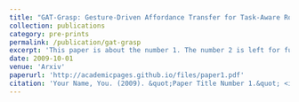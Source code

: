 ```yaml
---
title: "GAT-Grasp: Gesture-Driven Affordance Transfer for Task-Aware Robotic Grasping"
collection: publications
category: pre-prints
permalink: /publication/gat-grasp
excerpt: 'This paper is about the number 1. The number 2 is left for future work.'
date: 2009-10-01
venue: 'Arxiv'
paperurl: 'http://academicpages.github.io/files/paper1.pdf'
citation: 'Your Name, You. (2009). &quot;Paper Title Number 1.&quot; <i>Journal 1</i>. 1(1).'
---
```

